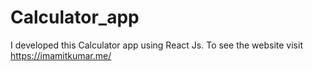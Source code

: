 # Calculator_app
I developed this Calculator app using React Js. To see the website visit https://imamitkumar.me/
